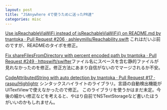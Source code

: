 ```yaml
---
layout: post
title: "JSAnywhere 4で使うために送ったPR達"
categories: misc
---
```


[Use isReachableViaWiFi instead of isReachableViaWiFi() on README.md by tnantoka · Pull Request #206 · ashleymills/Reachability.swift](https://github.com/ashleymills/Reachability.swift/pull/206)
これはだいぶ前のですが、READMEのタイポを修正。

[Fix shareFilesFromDirectory with percent encoded path by tnantoka · Pull Request #249 · httpswift/swifter](https://github.com/httpswift/swifter/pull/249)ファイル名にスペースを含む静的ファイルが見れなかったのを修正。修正方法にあまり自信がないのでマージされるか不安。

[CodeAttributedString with auto detection by tnantoka · Pull Request #17 · raspu/Highlightr](https://github.com/raspu/Highlightr/pull/17)
シンタックスハイライトのライブラリ。言語の自動検出機能がUITextViewで使えなかったので修正。
このライブラリを使うかはまだ未定。今後の細かい修正などを考えると、やはり自前でNSTextStorageなど書いたほうがいいのかもしれません。
